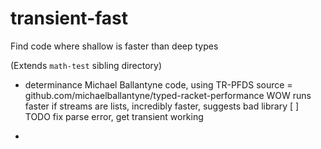 transient-fast
===

Find code where shallow is faster than deep types

(Extends `math-test` sibling directory)


- determinance
  Michael Ballantyne code, using TR-PFDS
  source = github.com/michaelballantyne/typed-racket-performance
  WOW runs faster if streams are lists, incredibly faster,
   suggests bad library
  [ ] TODO fix parse error, get transient working

- 

